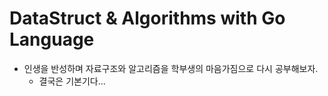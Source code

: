 # DataStruct & Algorithms with Go Language

- 인생을 반성하며 자료구조와 알고리즘을 학부생의 마음가짐으로 다시 공부해보자.
    - 결국은 기본기다...

